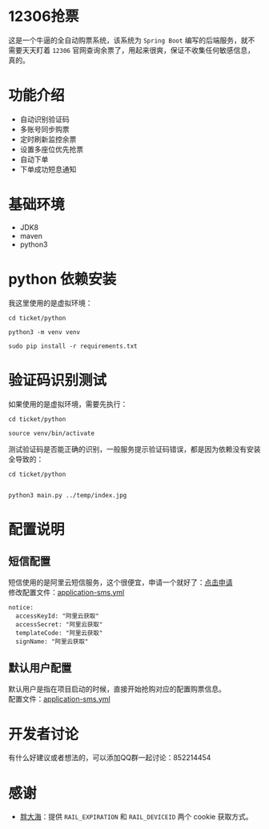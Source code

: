 # 12306抢票
这是一个牛逼的全自动购票系统，该系统为 `Spring Boot` 编写的后端服务，就不需要天天盯着 `12306` 官网查询余票了，用起来很爽，保证不收集任何敏感信息，真的。

# 功能介绍
- 自动识别验证码
- 多账号同步购票
- 定时刷新监控余票
- 设置多座位优先抢票
- 自动下单
- 下单成功短息通知


# 基础环境
- JDK8
- maven
- python3

# python 依赖安装
我这里使用的是虚拟环境：
```
cd ticket/python

python3 -m venv venv

sudo pip install -r requirements.txt

```

# 验证码识别测试
如果使用的是虚拟环境，需要先执行：
```
cd ticket/python

source venv/bin/activate
```

测试验证码是否能正确的识别，一般服务提示验证码错误，都是因为依赖没有安装全导致的：  

```
cd ticket/python


python3 main.py ../temp/index.jpg
```

# 配置说明
## 短信配置
短信使用的是阿里云短信服务，这个很便宜，申请一个就好了：[点击申请](https://www.aliyun.com/product/sms?spm=5176.8142029.cloudEssentials.57.e9396d3edQ9wXL)  
修改配置文件：[application-sms.yml](src/main/resources/application-sms.yml)  
```
notice:
  accessKeyId: "阿里云获取"
  accessSecret: "阿里云获取"
  templateCode: "阿里云获取"
  signName: "阿里云获取"
```

## 默认用户配置
默认用户是指在项目启动的时候，直接开始抢购对应的配置购票信息。  
配置文件：[application-sms.yml](src/main/resources/application-user.yml)  

# 开发者讨论
有什么好建议或者想法的，可以添加QQ群一起讨论：852214454

# 感谢
- [胖大海]()：提供 `RAIL_EXPIRATION` 和 `RAIL_DEVICEID` 两个 cookie 获取方式。